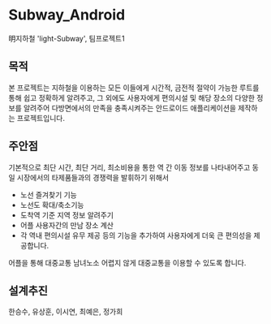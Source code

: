 # Subway_Android
明지하철 'light-Subway', 팀프로젝트1

## 목적
본 프로젝트는 지하철을 이용하는 모든 이들에게 시간적, 금전적 절약이 가능한 루트를 통해 쉽고 정확하게 알려주고, 
그 외에도 사용자에게 편의시설 및 해당 장소의 다양한 정보를 알려주어 다방면에서의 만족을 충족시켜주는 안드로이드 애플리케이션을 제작하는 프로젝트입니다.

## 주안점
기본적으로 최단 시간, 최단 거리, 최소비용을 통한 역 간 이동 정보를 나타내어주고 동일 시장에서의 타제품들과의 경쟁력을 발휘하기 위해서 
  - 노선 즐겨찾기 기능
  - 노선도 확대/축소기능
  - 도착역 기준 지역 정보 알려주기 
  - 어플 사용자간의 만남 장소 계산 
  - 각 역내 편의시설 유무 제공
등의 기능을 추가하여 사용자에게 더욱 큰 편의성을 제공합니다. 

어플을 통해 대중교통 남녀노소 어렵지 않게 대중교통을 이용할 수 있도록 합니다.

## 설계추진
한승수, 유상훈, 이시연, 최예은, 정가희
